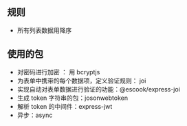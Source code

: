 ## 规则

- 所有列表数据用降序

## 使用的包

- 对密码进行加密 ： 用 bcryptjs
- 为表单中携带的每个数据项，定义验证规则： joi
- 实现自动对表单数据进行验证的功能：@escook/express-joi
- 生成 token 字符串的包：josonwebtoken
- 解析 token 的中间件：express-jwt
- 异步：async
